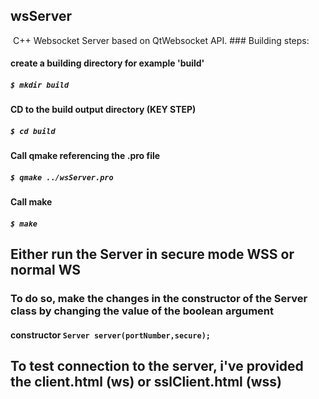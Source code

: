 ## wsServer
 C++ Websocket Server based on QtWebsocket API.
### Building steps: 
#### create a building directory for example 'build'
##### `$ mkdir build`
#### CD to the build output directory (KEY STEP)
##### `$ cd build`
#### Call qmake referencing the .pro file
##### `$ qmake ../wsServer.pro`
#### Call make 
##### `$ make`


## Either run the Server in secure mode WSS or normal WS
### To do so, make the changes in the constructor of the Server class by changing the value of the boolean argument
#### constructor `Server server(portNumber,secure);`
## To test connection to the server, i've provided the client.html (ws) or sslClient.html (wss) 

